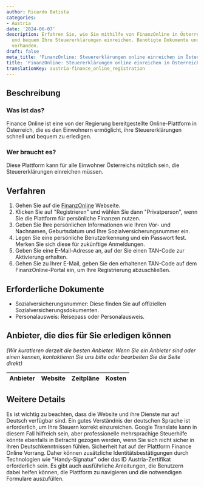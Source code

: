```yaml
---
author: Ricardo Batista
categories:
- Austria
date: '2024-06-07'
description: Erfahren Sie, wie Sie mithilfe von FinanzOnline in Österreich schnell
  und bequem Ihre Steuererklärungen einreichen. Benötigte Dokumente und Anleitung
  vorhanden.
draft: false
meta_title: 'FinanzOnline: Steuererklärungen online einreichen in Österreich'
title: 'FinanzOnline: Steuererklärungen online einreichen in Österreich'
translationKey: austria-finance_online_registration
---
```



## Beschreibung
### Was ist das?
Finance Online ist eine von der Regierung bereitgestellte Online-Plattform in Österreich, die es den Einwohnern ermöglicht, ihre Steuererklärungen schnell und bequem zu erledigen.
### Wer braucht es?
Diese Plattform kann für alle Einwohner Österreichs nützlich sein, die Steuererklärungen einreichen müssen.

## Verfahren
1. Gehen Sie auf die [FinanzOnline](https://finanzonline.bmf.gv.at/fon/login.do) Webseite.
2. Klicken Sie auf "Registrieren" und wählen Sie dann "Privatperson", wenn Sie die Plattform für persönliche Finanzen nutzen.
3. Geben Sie Ihre persönlichen Informationen wie Ihren Vor- und Nachnamen, Geburtsdatum und Ihre Sozialversicherungsnummer ein.
4. Legen Sie eine persönliche Benutzerkennung und ein Passwort fest. Merken Sie sich diese für zukünftige Anmeldungen.
5. Geben Sie eine E-Mail-Adresse an, auf der Sie einen TAN-Code zur Aktivierung erhalten.
6. Gehen Sie zu Ihrer E-Mail, geben Sie den erhaltenen TAN-Code auf dem FinanzOnline-Portal ein, um Ihre Registrierung abzuschließen.

## Erforderliche Dokumente
- Sozialversicherungsnummer: Diese finden Sie auf offiziellen Sozialversicherungsdokumenten.
- Personalausweis: Reisepass oder Personalausweis.

## Anbieter, die dies für Sie erledigen können

_(Wir kuratieren derzeit die besten Anbieter. Wenn Sie ein Anbieter sind oder einen kennen, kontaktieren Sie uns bitte oder bearbeiten Sie die Seite direkt)_

| Anbieter | Website | Zeitpläne | Kosten |
| --------------- | --------------- | :-------------: | :-------------: |

## Weitere Details
Es ist wichtig zu beachten, dass die Website und ihre Dienste nur auf Deutsch verfügbar sind. Ein gutes Verständnis der deutschen Sprache ist erforderlich, um Ihre Steuern korrekt einzureichen. Google Translate kann in diesem Fall hilfreich sein, aber professionelle mehrsprachige Steuerhilfe könnte ebenfalls in Betracht gezogen werden, wenn Sie sich nicht sicher in Ihren Deutschkenntnissen fühlen. Sicherheit hat auf der Plattform Finance Online Vorrang. Daher können zusätzliche Identitätsbestätigungen durch Technologien wie "Handy-Signatur" oder das ID Austria-Zertifikat erforderlich sein. Es gibt auch ausführliche Anleitungen, die Benutzern dabei helfen können, die Plattform zu navigieren und die notwendigen Formulare auszufüllen.
